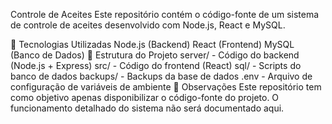 Controle de Aceites
Este repositório contém o código-fonte de um sistema de controle de aceites desenvolvido com Node.js, React e MySQL.

🚀 Tecnologias Utilizadas
Node.js (Backend)
React (Frontend)
MySQL (Banco de Dados)
📂 Estrutura do Projeto
server/ - Código do backend (Node.js + Express)
src/ - Código do frontend (React)
sql/ - Scripts do banco de dados
backups/ - Backups da base de dados
.env - Arquivo de configuração de variáveis de ambiente
📌 Observações
Este repositório tem como objetivo apenas disponibilizar o código-fonte do projeto. O funcionamento detalhado do sistema não será documentado aqui.
